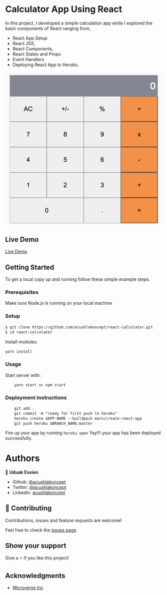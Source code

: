 # Calculator App Using React

In this project, I developed a simple calculation app while I explored the basic components of React ranging from, 
- React App Setup
- React JSX,
- React Components,
- React States and Props
- Event Handlers
- Deploying React App to Heroku.

![screenshot](./calculator.png)

## Live Demo
[Live Demo](https://calc-cush.herokuapp.com/)

## Getting Started

To get a local copy up and running follow these simple example steps.

### Prerequisites

Make sure Node.js is running on your local machine

### Setup

~~~bash
$ git clone https://github.com/acushlakoncept/react-calculator.git
$ cd react-calculator
~~~

Install modules:

```
yarn install
```

### Usage

Start server with:

```
    yarn start or npm start
```

### Deployment instructions

```
    git add .
    git commit -m "ready for first push to heroku"  
    heroku create $APP-NAME --buildpack mars/create-react-app
    git push heroku $BRANCH_NAME:master
```

Fire up your app by running `heroku open` Yay!!! your app has been deployed successfully.

# Authors

👤 **Uduak Essien**

- Github: [@acushlakoncept](https://github.com/acushlakoncept/)
- Twitter: [@acushlakoncept](https://twitter.com/acushlakoncept)
- Linkedin: [acushlakoncept](https://www.linkedin.com/in/acushlakoncept/)

## 🤝 Contributing

Contributions, issues and feature requests are welcome!

Feel free to check the [issues page](issues/).

## Show your support

Give a ⭐️ if you like this project!

## Acknowledgments
- [Microverse Inc](https://www.microverse.org/)